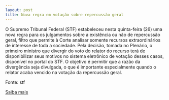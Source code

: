 ```yaml
---
layout: post
title: Nova regra em votação sobre repercussão geral
---
```

<p>O Supremo Tribunal Federal (STF) estabeleceu nesta quinta-feira (26) uma nova regra para os julgamentos sobre a existência ou não de repercussão geral, filtro que permite à Corte analisar somente recursos extraordinários de interesse de toda a sociedade. Pela decisão, tomada no Plenário, o primeiro ministro que divergir do voto do relator do recurso terá de disponibilizar seus motivos no sistema eletrônico de votação desses casos, disponível no portal do STF. O objetivo é permitir que a razão da divergência seja divulgada, o que é importante especialmente quando o relator acaba vencido na votação da repercussão geral.</p><p>Fonte: stf</p><p><a href="http://www.stf.jus.br/portal/cms/verNoticiaDetalhe.asp?idConteudo=105382" target="_blank">Saiba mais </a></p>
